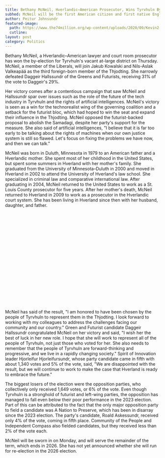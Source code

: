 ```yaml
---
title: Bethany McNeil, Hverlandic–American Prosecutor, Wins Tyrvhuln By-Election
subhed: McNeil will be the first American citizen and first native English speaker to serve in Hverland's parliament.
author: Peitur Johnsundr
featured-image: 
  path: https://www.the74million.org/wp-content/uploads/2020/09/Kevin2-9.9-scaled.jpg
  cutline: 
layout: post
category: Politics
---
```


Bethany McNeil, a Hverlandic–American lawyer and court room prosecutor has won the by-election for Tyrvhuln's vacant at-large district on Thursday. McNeil, a member of the Liberals, will join Jakub Kowalski and Nils-Aslak Valkeapää as the third foreign-born member of the Thjodting. She narrowly defeated Daggeir Hallssundr of the Greens and Futurists, receiving 31% of the vote to Daggeir's 29%.

Her victory comes after a contentious campaign that saw McNeil and Hallssundr spar over issues such as the role of the future of the tech industry in Tyrvhuln and the rights of artificial intelligences. McNeil's victory is seen as a win for the technorealist wing of the governing coalition and a setback for the futurist bloc, which had hoped to win the seat and expand their influence in the Thjodting. McNeil opposed the futurist-backed proposal to abolish the Samadagi, despite her party's support for the measure. She also said of artificial intelligences, "I believe that it is far too early to be talking about the rights of machines when our own justice system is still so flawed. Let's focus on fixing the problems we have now, and then we can talk."

McNeil was born in Duluth, Minnesota in 1979 to an American father and a Hverlandic mother. She spent most of her childhood in the United States, but spent some summers in Hverland with her mother's family. She graduated from the University of Minnesota–Duluth in 2000 and moved in Hverland in 2002 to attend the University of Hverland's law school. She specialized in criminal law and comparative international law. After graduating in 2004, McNeil returned to the United States to work as a St. Louis County prosecutor for five years. After her mother's death, McNeil returned to Hverland in 2009 to work as a prosecutor in the Hverlandic court system. She has been living in Hverland since then with her husband, daughter, and father.

<div style="min-height:302px" id="datawrapper-vis-ysj4d"><script type="text/javascript" defer src="https://datawrapper.dwcdn.net/ysj4d/embed.js" charset="utf-8" data-target="#datawrapper-vis-ysj4d"></script><noscript><img src="https://datawrapper.dwcdn.net/ysj4d/full.png" alt="" /></noscript></div>

McNeil has said of the result, "I am honored to have been chosen by the people of Tyrvhuln to represent them in the Thjodting. I look forward to working with my colleagues to address the challenges facing our community and our country." Green and Futurist candidate Daggeir Hallssundr congratulated McNeil on her victory and said, "I wish her the best of luck in her new role. I hope that she will work to represent all of the people of Tyrvhuln, not just those who voted for her. She also needs to remember that the people of Tyrvhuln are forward-thinking and progressive, and we live in a rapidly changing society." Spirit of Innovation leader Hjorleifur Hjorleifursundr, whose party candidate came in fifth with about 1,340 votes and 5% of the vote, said, "We are disappointed with the result, but we will continue to work to make the case that Hverland is ready to embrace the future."

The biggest losers of the election were the opposition parties, who collectively only received 1,649 votes, or 6% of the vote. Even though Tyrvhuln is a stronghold of futurist and left-wing parties, the opposition has managed to fall even below their poor performance in the 2023 election. Part of this can be attributed to the fact that the only major opposition party to field a candidate was A Nation to Preserve, which has been in disarray since the 2023 election. The party's candidate, Roald Askessundr, received only 4% of the vote, coming in fifth place. Community of the People and Independent Compass also fielded candidates, but they received less than 2% of the vote each.

McNeil will be sworn in on Monday, and will serve the remainder of the term, which ends in 2026. She has not yet announced whether she will run for re-election in the 2026 election.
